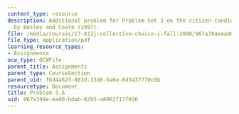 ```yaml
---
content_type: resource
description: Additional problem for Problem Set 3 on the citizen-candidate model developed
  by Besley and Coate (1997).
file: /media/courses/17-812j-collective-choice-i-fall-2008/967a394eea80bdab82b5a8962f17f936_problem3a.pdf
file_type: application/pdf
learning_resource_types:
- Assignments
ocw_type: OCWFile
parent_title: Assignments
parent_type: CourseSection
parent_uid: f6d44623-883d-33d8-5a6e-8d3437770c0b
resourcetype: Document
title: Problem 3.A
uid: 967a394e-ea80-bdab-82b5-a8962f17f936
---
```

